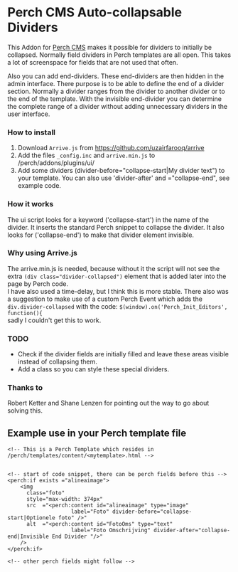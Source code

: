 # Perch CMS Auto-collapsable Dividers

This Addon for [Perch CMS](http://grabaperch.com) makes it possible for dividers to initially be collapsed. 
Normally field dividers in Perch templates are all open. This takes a lot of screenspace for fields that are not used that often.

Also you can add end-dividers. 
These end-dividers are then hidden in the admin interface. There purpose is to be able to define the end of a divider section.
Normally a divider ranges from the divider to another divider or to the end of the template. With the invisible end-divider you can determine the complete range of a divider without adding unnecessary dividers in the user interface.

### How to install
1. Download `Arrive.js` from https://github.com/uzairfarooq/arrive
2. Add the files `_config.inc` and `arrive.min.js` to /perch/addons/plugins/ui/
3. Add some dividers (divider-before="collapse-start|My divider text") to your template. You can also use 'divider-after' and ="collapse-end", see example code.    


### How it works
The ui script looks for a keyword ('collapse-start') in the name of the divider. It inserts the standard Perch snippet to collapse the divider.
It also looks for ('collapse-end') to make that divider element invisible.

### Why using Arrive.js
The arrive.min.js is needed, because without it the script will not see the extra `(div class="divider-collapsed")` element that is added later into the page by Perch code.  
I have also used a time-delay, but I think this is more stable. There also was a suggestion to make use of a custom Perch Event which adds the `div.divider-collapsed` with the code: `$(window).on('Perch_Init_Editors', function(){`  
sadly I couldn't get this to work. 

### TODO   
- Check if the divider fields are initially filled and leave these areas visible instead of collapsing them.  
- Add a class so you can style these special dividers.

### Thanks to
Robert Ketter and Shane Lenzen for pointing out the way to go about solving this.


## Example use in your Perch template file
~~~
<!-- This is a Perch Template which resides in /perch/templates/content/<mytemplate>.html -->


<!-- start of code snippet, there can be perch fields before this -->
<perch:if exists ="alineaimage"> 
    <img
      class="foto" 
      style="max-width: 374px" 
      src  ="<perch:content id="alineaimage" type="image" 
                    label="Foto" divider-before="collapse-start|Optionele foto" />"        
      alt  ="<perch:content id="FotoOms" type="text" 
                    label="Foto Omschrijving" divider-after="collapse-end|Invisible End Divider "/>" 
    /> 
</perch:if>

<!-- other perch fields might follow -->
~~~
